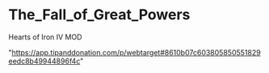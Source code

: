 # The_Fall_of_Great_Powers
Hearts of Iron IV MOD


"https://app.tipanddonation.com/p/webtarget#8610b07c603805850551829eedc8b49944896f4c"
